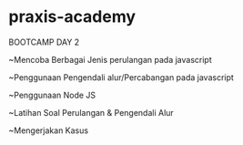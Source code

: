 # praxis-academy

BOOTCAMP DAY 2

~Mencoba Berbagai Jenis perulangan pada javascript

~Penggunaan Pengendali alur/Percabangan pada javascript

~Penggunaan Node JS

~Latihan Soal Perulangan & Pengendali Alur

~Mengerjakan Kasus


